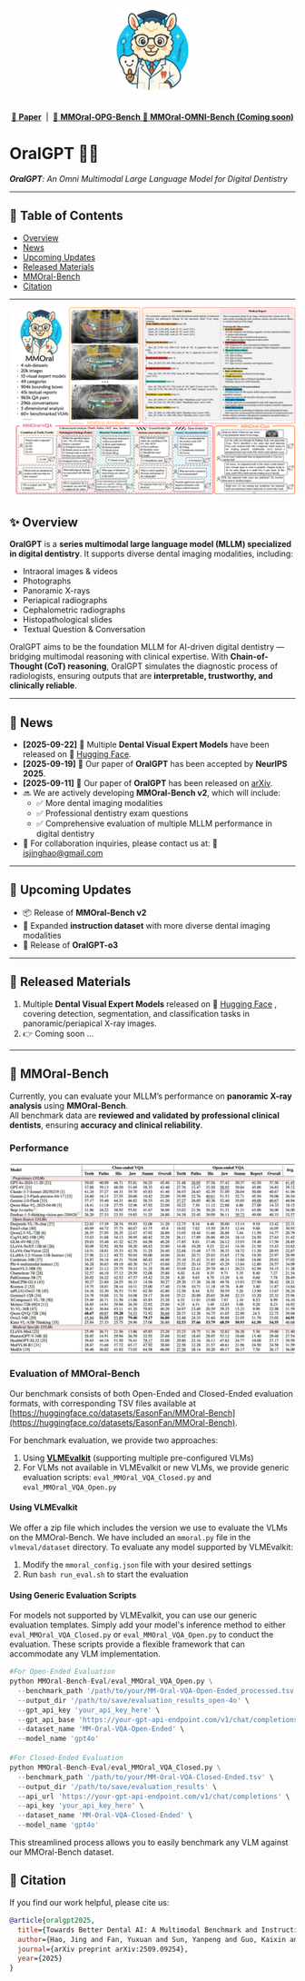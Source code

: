 <div align="center">
  <img src="https://raw.githubusercontent.com/isbrycee/OralGPT/main/assets/mmoral-logo.png" width="150px">
  <br><br>

  <!-- 链接部分 -->
  <a href="https://arxiv.org/pdf/2509.09254" target="_blank">📄 <b>Paper</b></a> &nbsp;|&nbsp;
  <a href="https://huggingface.co/OralGPT" target="_blank">
    🤗 <b>MMOral-OPG-Bench</b>
  </a>
  <a href="https://huggingface.co/OralGPT" target="_blank">
    🤗 <b>MMOral-OMNI-Bench (Coming soon)</b>
  </a>
</div>

# OralGPT 🦷🦷  

***OralGPT**: An Omni Multimodal Large Language Model for Digital Dentistry*

---

## 📖 Table of Contents  
- [Overview](#-Overview)  
- [News](#-News)
- [Upcoming Updates](#-upcoming-updates)
- [Released Materials](#-released-materials)
- [MMOral-Bench](#-mmoral-bench)  
- [Citation](#-citation)  

---

![图片描述](assets/1_overview.png)

## ✨ Overview

**OralGPT** is a **series multimodal large language model (MLLM) specialized in digital dentistry**. It supports diverse dental imaging modalities, including:  

- Intraoral images & videos  
- Photographs  
- Panoramic X-rays 
- Periapical radiographs  
- Cephalometric radiographs  
- Histopathological slides  
- Textual Question & Conversation  

OralGPT aims to be the foundation MLLM for AI-driven digital dentistry — bridging multimodal reasoning with clinical expertise. With **Chain-of-Thought (CoT) reasoning**, OralGPT simulates the diagnostic process of radiologists, ensuring outputs that are **interpretable, trustworthy, and clinically reliable**.  

---

## 🔔 News 
- **[2025-09-22]** 🚀 Multiple **Dental Visual Expert Models** have been released on 🤗 [Hugging Face](https://huggingface.co/Bryceee/Teeth_Visual_Experts_Models). 
- **[2025-09-19]** 🎉 Our paper of **OralGPT** has been accepted by **NeurIPS 2025**. 
- **[2025-09-11]** 🎉 Our paper of **OralGPT** has been released on [arXiv](https://arxiv.org/abs/2509.09254).  
- 🔜 We are actively developing **MMOral-Bench v2**, which will include:  
  - ✅ More dental imaging modalities  
  - ✅ Professional dentistry exam questions  
  - ✅ Comprehensive evaluation of multiple MLLM performance in digital dentistry
- 🤝 For collaboration inquiries, please contact us at: 📮 isjinghao@gmail.com

---

## 🔮 Upcoming Updates  

- 📦 Release of **MMOral-Bench v2**  
- 📑 Expanded **instruction dataset** with more diverse dental imaging modalities
- 🧪 Release of **OralGPT-o3**

---

## 🚀 Released Materials

1. Multiple **Dental Visual Expert Models** released on 🤗 [Hugging Face](https://huggingface.co/Bryceee/Teeth_Visual_Experts_Models)
, covering detection, segmentation, and classification tasks in panoramic/periapical X-ray images.
2. 👉 Coming soon ...
---


## 📏 MMOral-Bench  

Currently, you can evaluate your MLLM’s performance on **panoramic X-ray analysis** using **MMOral-Bench**.  
All benchmark data are **reviewed and validated by professional clinical dentists**, ensuring **accuracy and clinical reliability**.  

### Performance
<div align="center">
  <img src="https://raw.githubusercontent.com/isbrycee/OralGPT/main/assets/MMOral-Bench-V1-Performance.jpg">
</div>

### Evaluation of MMOral-Bench

Our benchmark consists of both Open-Ended and Closed-Ended evaluation formats, with corresponding TSV files available at [https://huggingface.co/datasets/EasonFan/MMOral-Bench](https://huggingface.co/datasets/EasonFan/MMOral-Bench).

For benchmark evaluation, we provide two approaches:

1. Using [**VLMEvalkit**](https://github.com/open-compass/VLMEvalKit) (supporting multiple pre-configured VLMs)
2. For VLMs not available in VLMEvalkit or new VLMs, we provide generic evaluation scripts: `eval_MMOral_VQA_Closed.py` and `eval_MMOral_VQA_Open.py`

#### Using VLMEvalkit

We offer a zip file which includes the version we use to evaluate the VLMs on the MMOral-Bench. We have included an `mmoral.py` file in the `vlmeval/dataset` directory. To evaluate any model supported by VLMEvalkit:

1. Modify the `mmoral_config.json` file with your desired settings
2. Run `bash run_eval.sh` to start the evaluation

#### Using Generic Evaluation Scripts

For models not supported by VLMEvalkit, you can use our generic evaluation templates. Simply add your model's inference method to either `eval_MMOral_VQA_Closed.py` or `eval_MMOral_VQA_Open.py` to conduct the evaluation. These scripts provide a flexible framework that can accommodate any VLM implementation.

```python
#For Open-Ended Evaluation
python MMOral-Bench-Eval/eval_MMOral_VQA_Open.py \
  --benchmark_path '/path/to/your/MM-Oral-VQA-Open-Ended_processed.tsv' \
  --output_dir '/path/to/save/evaluation_results_open-4o' \
  --gpt_api_key 'your_api_key_here' \
  --gpt_api_base 'https://your-gpt-api-endpoint.com/v1/chat/completions' \
  --dataset_name 'MM-Oral-VQA-Open-Ended' \
  --model_name 'gpt4o'

#For Closed-Ended Evaluation
python MMOral-Bench-Eval/eval_MMOral_VQA_Closed.py \
  --benchmark_path '/path/to/your/MM-Oral-VQA-Closed-Ended.tsv' \
  --output_dir '/path/to/save/evaluation_results' \
  --api_url 'https://your-gpt-api-endpoint.com/v1/chat/completions' \
  --api_key 'your_api_key_here' \
  --dataset_name 'MM-Oral-VQA-Closed-Ended' \
  --model_name 'gpt4o'
```

This streamlined process allows you to easily benchmark any VLM against our MMOral-Bench dataset.

## 📌 Citation  

If you find our work helpful, please cite us:  

```bibtex
@article{oralgpt2025,
  title={Towards Better Dental AI: A Multimodal Benchmark and Instruction Dataset for Panoramic X-ray Analysis},
  author={Hao, Jing and Fan, Yuxuan and Sun, Yanpeng and Guo, Kaixin and Lin, Lizhuo and Yang, Jinrong and Ai, Qi Yong H and Wong, Lun M and Tang, Hao and Hung, Kuo Feng},
  journal={arXiv preprint arXiv:2509.09254},
  year={2025}
}
